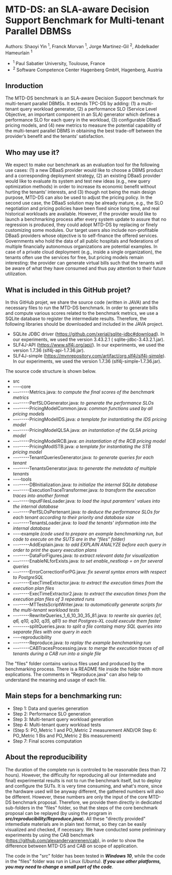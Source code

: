 # MTD-DS: an SLA-aware Decision Support Benchmark for Multi-tenant Parallel DBMSs
Authors: Shaoyi Yin <sup>1</sup>, Franck Morvan <sup>1</sup>, Jorge Martinez-Gil <sup>2</sup>, Abdelkader Hameurlain <sup>1</sup>
- <sup>1</sup> Paul Sabatier University, Toulouse, France
- <sup>2</sup> Software Competence Center Hagenberg GmbH, Hagenberg, Austria
  
## Inroduction
The MTD-DS benchmark is an SLA-aware Decision Support benchmark for multi-tenant parallel DBMSs. It extends TPC-DS by adding: (1) a multi-tenant query workload generator, (2) a performance SLO (Service Level Objective, an important component in an SLA) generator which defines a performance SLO for each query in the workload, (3) configurable DBaaS pricing models, and (4) new metrics to measure the potential capability of the multi-tenant parallel DBMS in obtaining the best trade-off between the provider’s benefit and the tenants’ satisfaction.

## Who may use it?
We expect to make our benchmark as an evaluation tool for the following use cases: (1) a new DBaaS provider would like to choose a DBMS product and a corresponding deployment strategy, (2) an existing DBaaS provider would like to evaluate its system and test new ideas (e.g., new query optimization methods) in order to increase its economic benefit without hurting the tenants’ interests, and (3) though not being the main design purpose, MTD-DS can also be used to adjust the pricing policy. In the second use case, the DBaaS solution may be already mature, e.g., the SLO negotiation and pricing policies have been fixed since long time, and real historical workloads are available. However, if the provider would like to launch a benchmarking process after every system update to assure that no regression is produced, they could adopt MTD-DS by replacing or finely customizing some modules.
Our target users also include non-profitable DBaaS providers whose objective is to self-finance the offered services. Governments who hold the data of all public hospitals and federations of multiple financially autonomous organizations are potential examples. In case of a private cloud deployment (e.g., inside a single organization), the tenants often use the services for free, but pricing models remain interesting: the provider can generate virtual bills such that the tenants will be aware of what they have consumed and thus pay attention to their future utilization.

## What is included in this GitHub projet?
In this GitHub projet, we share the source code (written in JAVA) and the necessary files to run the MTD-DS benchmark.
In order to generate bills and compute various scores related to the benchmark metrics, we use a SQLite database to register the intermediate results. Therefore, the following libraries should be downloaded and included in the JAVA project.
- SQLite JDBC driver (https://github.com/xerial/sqlite-jdbc#download). In our experiments, we used the version 3.43.2.1 ( sqlite-jdbc-3.43.2.1.jar).
- SLF4J-API (https://www.slf4j.org/api/). In our experiments, we used the version 1.7.36 (slf4j-api-1.7.36.jar).
- SLF4J-simple (https://mvnrepository.com/artifact/org.slf4j/slf4j-simple). In our experiments, we used the version 1.7.36 (slf4j-simple-1.7.36.jar).

The source code structure is shown below.
- src
- ----core
- --------Metrics.java: _to compute the final scores of the benchmark metrics_
- --------PerfSLOGenerator.java: _to generate the performance SLOs_
- --------PricingModelCommon.java: _common functions used by all pricing models_
- --------PricingModelIDS.java: _a template for instantiating the IDS pricing model_
- --------PricingModelQLSA.java: _an instantiation of the QLSA pricing model_
- --------PricingModelRCB.java: _an instantiation of the RCB pricing model_
- --------PricingModlSTB.java: _a template for instantiating the STB pricing model_
- --------TenantQueriesGenerator.java: _to generate queries for each tenant_
- --------TenantsGenerator.java: _to generate the metedata of multiple tenants_
- ----tools
- --------DBInitialization.java: _to initialize the internal SQLite database_
- --------ExecutionTraceTransformer.java: _to transform the execution traces into another format_
- --------InputFilesLoader.java: _to load the input paramters' values into the internal database_
- --------PerfSLOsPertenant.java: _to deduce the performance SLOs for each tenant according to their priority and database size_
- --------TenantsLoader.java: _to load the tenants' information into the internal database_
- ----example _(code used to prepare an example benchmarking run, but code to execute on the SUTS are in the "files" folder)_
- --------AddExplain.java: _to add EXPLAIN ANALYZE before each query in order to print the query execution plans_
- --------DataForFigures.java: _to extract relevant data for visualization_
- --------EnableNLforExists.java: _to set enable_nestloop = on for several queries_
- --------ErrorCorrectionForPG.java: _fix several syntax errors with respect to PostgreSQL_
- --------ExecTimeExtractor.java: _to extract the execution times from the execution plan files_
- --------ExecTimeExtractor2.java: _to extract the execution times from the execution plan files of 3 repeated runs_
- --------MTTestsScriptWriter.java: _to automatically generate scripts for the multi-tenant workload tests_
- --------RewriteQueries_1_6_10_30_35_81.java: _to rewrite six queries (q1, q6, q10, q30, q35, q81) so that Postgres-XL could execute them faster_
- --------splitQueries.java: _to split a file containg many SQL queries into separate files with one query in each_
- ----reproducibility
- --------Reproduce.java: _to replay the example benchmarking run_
- --------CABTracesProcessing.java: _to merge the execution traces of all tenants during a CAB run into a single file_

The "files" folder contains various files used and produced by the benchmarking process. There is a README file inside the folder with more explications. The comments in "Reproduce.java" can also help to understand the meaning and usage of each file.

## Main steps for a benchmarking run:
- Step 1: Data and queries generation
- Step 2: Performance SLO generation
- Step 3: Multi-tenant query workload generation
- Step 4: Multi-tenant query workload tests
- (Step 5: PO_Metric 1 and PO_Metric 2 measurement
AND/OR
Step 6: PO_Metric 1 Bis and PO_Metric 2 Bis measurement)
- Step 7: Final scores computation

## About the reproducibility
The duration of the complete run is controled to be reasonable (less than 72 hours). However, the difficulty for reproducing all our (intermediate and final) experimental results is not to run the benchmark itself, but to deploy and configure the SUTs. It is very time consuming, and what's more, since the hardware used will be anyway different, the gathered numbers will also be different. However, these numbers are only the input of the core MTD-DS benchmark proposal. Therefore, we provide them directly in dedicated sub-folders in the "files" folder, so that the steps of the core benchmark proposal can be replayed (by using the program in ***src/reproducibility/Reproduce.java***). All these "directly provided" intemediate materials are in plain text format, so they can be easily visualized and checked, if necessary. We have conducted some preliminary experiments by using the CAB benchmark (https://github.com/alexandervanrenen/cab), in order to show the difference between MTD-DS and CAB on scope of application.

The code in the "src" folder has been tested in ***Windows 10***, while the code in the "files" folder was run in Linux (Ubuntu). ***If you use other platforms, you may need to change a small part of the code***.


